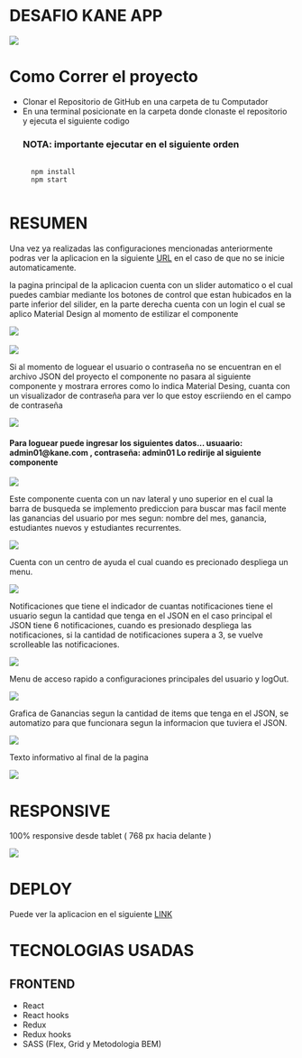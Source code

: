 <h1>DESAFIO KANE APP</h1>

<div>
    <img src='https://user-images.githubusercontent.com/62915251/109442817-22ac2980-7a07-11eb-93a5-fc0b26cd94a6.png'></img>
</div>


<h1>Como Correr el proyecto</h1>
<ul>
<li>Clonar el Repositorio de GitHub en una carpeta de tu Computador</li>
<li>En una terminal posicionate en la carpeta donde clonaste el repositorio y ejecuta el siguiente codigo</li>
<h3>NOTA: importante ejecutar en el siguiente orden</h3>
<pre>
  <code>
  npm install
  npm start
  </code>
</pre>
</ul>


<h1>RESUMEN</h1>

<p>
    Una vez ya realizadas las configuraciones mencionadas anteriormente podras ver la aplicacion en la siguiente <a href="http://localhost:3000" rel="nofollow">URL</a> en el caso de que no se inicie automaticamente. 
</p>

<p>
    la pagina principal de la aplicacion cuenta con un slider automatico o el cual puedes cambiar mediante los botones de control que estan hubicados en la parte inferior del silider, en la parte derecha cuenta con un login el cual se aplico Material Design al momento de estilizar el componente  
</p>

<div> 
    <img src='https://user-images.githubusercontent.com/62915251/109442821-2475ed00-7a07-11eb-9e1c-9d46b43e10ee.png'></img>
</div>
<br>
<div> 
    <img src='https://user-images.githubusercontent.com/62915251/109442611-b7faee00-7a06-11eb-98fc-5d557f4c167a.png'></img>
</div>

<p>
    Si al momento de loguear el usuario o contraseña no se encuentran en el archivo JSON del proyecto el componente no pasara al siguiente componente y mostrara errores como lo indica Material Desing, cuanta con un visualizador de contraseña para ver lo que estoy escriiendo en el campo de contraseña 
</p>
<div> 
    <img src='https://user-images.githubusercontent.com/62915251/109442612-b8938480-7a06-11eb-97ab-c5d06d9398d3.png'></img>
</div>

<h4>
    Para loguear puede ingresar los siguientes datos...  usuaario: admin01@kane.com , contraseña: admin01 
    Lo redirije al siguiente componente 
</h4>


<div> 
    <img src='https://user-images.githubusercontent.com/62915251/109442613-b92c1b00-7a06-11eb-836b-07cc011ff290.png'></img>
</div>

<p>
  Este componente cuenta con un nav lateral y uno superior en el cual la barra de busqueda se implemento prediccion para buscar mas facil mente las ganancias del usuario por mes segun: nombre del mes, ganancia, estudiantes nuevos y  estudiantes recurrentes.  
</p>

<div> 
    <img src='https://user-images.githubusercontent.com/62915251/109442614-b92c1b00-7a06-11eb-8170-a54890c8a32e.png'></img>
</div>

<p>
  Cuenta con un centro de ayuda el cual cuando es precionado despliega un menu. 
</p>

<div> 
    <img src='https://user-images.githubusercontent.com/62915251/109442616-b9c4b180-7a06-11eb-82fb-c03acf4af78b.png'></img>
</div>

<p>
  Notificaciones que tiene el indicador de cuantas notificaciones tiene el usuario segun la cantidad que tenga en el JSON en el caso principal el JSON tiene 6 notificaciones, cuando es presionado despliega las notificaciones, si la cantidad de notificaciones supera a 3, se vuelve scrolleable las notificaciones. 
</p>

<div> 
    <img src='https://user-images.githubusercontent.com/62915251/109442619-b9c4b180-7a06-11eb-9202-14b48c7acf91.png'></img>
</div>

<p>
  Menu de acceso rapido a configuraciones principales del usuario y logOut.  
</p>

<div> 
    <img src='https://user-images.githubusercontent.com/62915251/109442621-ba5d4800-7a06-11eb-8834-d0372ea6cfea.png'></img>
</div>

<p>
  Grafica de Ganancias segun la cantidad de items que tenga en el JSON, se automatizo para que funcionara segun la informacion que tuviera el JSON. 
</p>

<div> 
    <img src='https://user-images.githubusercontent.com/62915251/109442625-bb8e7500-7a06-11eb-93cf-68eddbb8d8f0.png'></img>
</div>

<p>
  Texto informativo al final de la pagina 
</p>

<div> 
    <img src='https://user-images.githubusercontent.com/62915251/109442626-bc270b80-7a06-11eb-9df2-a60f00928ea8.png'></img>
</div>

<h1>RESPONSIVE</h1>

<p>
    100% responsive desde tablet ( 768 px hacia delante )
</p>

<div> 
    <img src='https://user-images.githubusercontent.com/62915251/109442629-bd583880-7a06-11eb-9169-0d5ea4d90478.png'></img>
</div>

<h1>DEPLOY</h1>

<p>
    Puede ver la aplicacion en el siguiente <a href="https://kane-app.netlify.app" rel="nofollow">LINK</a> 
</p>

<div>
    <h1> TECNOLOGIAS USADAS </h1>
        <h2>FRONTEND</h2>
        <ul>
            <li>React </li>
            <li>React hooks</li>
            <li>Redux</li>
            <li>Redux hooks</li>
            <li>SASS (Flex, Grid y Metodologia BEM)</li>
        </ul>
</div>
